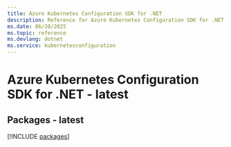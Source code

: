 ```yaml
---
title: Azure Kubernetes Configuration SDK for .NET
description: Reference for Azure Kubernetes Configuration SDK for .NET
ms.date: 06/20/2025
ms.topic: reference
ms.devlang: dotnet
ms.service: kubernetesconfiguration
---
```

# Azure Kubernetes Configuration SDK for .NET - latest
## Packages - latest
[!INCLUDE [packages](kubernetes-configuration-index.md)]